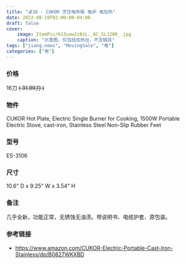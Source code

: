 ```yaml
---
title: "💰16 - CUKOR 烹饪电热板 电炉 电加热"
date: 2022-08-19T02:00:00-04:00
draft: false
cover:
    image: ItemPic/613uaw2z8zL._AC_SL1200_.jpg
    caption: "示意图，仅包括加热台，不含锅具"
tags: ["jiang.news", "MovingSale", "电"]
categories: ["电"]
---
```


### 价格
16刀  ~~( 31.99刀 )~~

### 物件
CUKOR Hot Plate, Electric Single Burner for Cooking, 1500W Portable Electric Stove, cast-iron, Stainless Steel Non-Slip Rubber Feet

### 型号
ES-3106

### 尺寸
10.6" D x 9.25" W x 3.54" H

### 备注
几乎全新，功能正常，无锈蚀无油渍。带说明书、电缆护套、原包装。

### 参考链接
- https://www.amazon.com/CUKOR-Electric-Portable-Cast-Iron-Stainless/dp/B0827WKXBD

